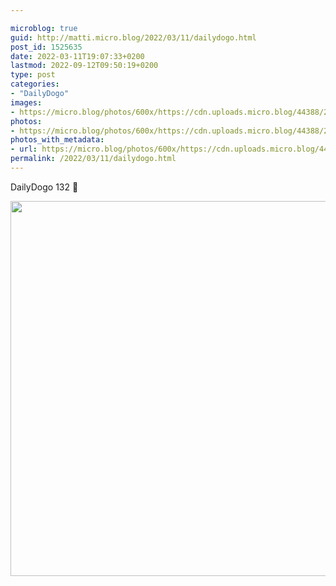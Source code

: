 ```yaml
---

microblog: true
guid: http://matti.micro.blog/2022/03/11/dailydogo.html
post_id: 1525635
date: 2022-03-11T19:07:33+0200
lastmod: 2022-09-12T09:50:19+0200
type: post
categories:
- "DailyDogo"
images:
- https://micro.blog/photos/600x/https://cdn.uploads.micro.blog/44388/2022/12203a1edb.jpg
photos:
- https://micro.blog/photos/600x/https://cdn.uploads.micro.blog/44388/2022/12203a1edb.jpg
photos_with_metadata:
- url: https://micro.blog/photos/600x/https://cdn.uploads.micro.blog/44388/2022/12203a1edb.jpg
permalink: /2022/03/11/dailydogo.html
---
```

DailyDogo 132 🐶

<img src="/media/uploads/2022/12203a1edb.jpg" width="600" height="600" alt="" />
